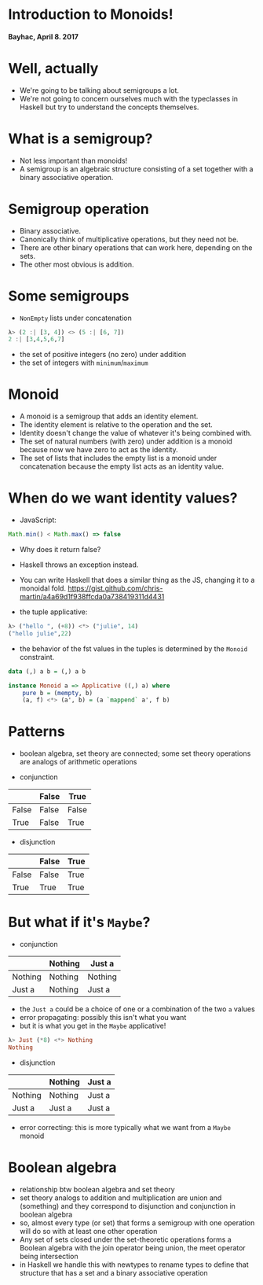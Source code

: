 # Introduction to Monoids!  
#### Bayhac, April 8. 2017

# Well, actually  

- We're going to be talking about semigroups a lot.    
- We're not going to concern ourselves much with the typeclasses in Haskell but try to understand the concepts themselves.

# What is a semigroup?  
- Not less important than monoids!  
- A semigroup is an algebraic structure consisting of a set together with a binary associative operation.  


# Semigroup operation  
- Binary associative.  
- Canonically think of multiplicative operations, but they need not be.  
- There are other binary operations that can work here, depending on the sets.   
- The other most obvious is addition. 


# Some semigroups  
- `NonEmpty` lists under concatenation 

```haskell
λ> (2 :| [3, 4]) <> (5 :| [6, 7])
2 :| [3,4,5,6,7]
```
- the set of positive integers (no zero) under addition  
- the set of integers with `minimum`/`maximum`


# Monoid
- A monoid is a semigroup that adds an identity element.
- The identity element is relative to the operation and the set. 
- Identity doesn't change the value of whatever it's being combined with. 
- The set of natural numbers (with zero) under addition is a monoid because now we have zero to act as the identity.
- The set of lists that includes the empty list is a monoid under concatenation because the empty list acts as an identity value.

# When do we want identity values?

- JavaScript:
```JavaScript
Math.min() < Math.max() => false
```
- Why does it return false?  
- Haskell throws an exception instead.
- You can write Haskell that does a similar thing as the JS, changing it to a monoidal fold. 
https://gist.github.com/chris-martin/a4a69d1f938ffcda0a738419311d4431

- the tuple applicative:
```haskell
λ> ("hello ", (+8)) <*> ("julie", 14)
("hello julie",22)
```
- the behavior of the fst values in the tuples is determined by the `Monoid` constraint. 

```haskell
data (,) a b = (,) a b

instance Monoid a => Applicative ((,) a) where
    pure b = (mempty, b)
    (a, f) <*> (a', b) = (a `mappend` a', f b)
```


# Patterns

- boolean algebra, set theory are connected; some set theory operations are analogs of arithmetic operations

- conjunction 

|       | False | True  |
|-------|-------|-------|
| False | False | False |
| True  | False | True  |

- disjunction

|       | False | True  |
|-------|-------|-------|
| False | False | True  |
| True  | True  | True  |


# But what if it's `Maybe`?

- conjunction 

|         | Nothing | Just a  |
|---------|---------|---------|
| Nothing | Nothing | Nothing |
| Just a  | Nothing | Just a  |

- the `Just a` could be a choice of one or a combination of the two `a` values
- error propagating: possibly this isn't what you want
- but it is what you get in the `Maybe` applicative!

```haskell
λ> Just (*8) <*> Nothing
Nothing
```

- disjunction

|         | Nothing | Just a  |
|---------|---------|---------|
| Nothing | Nothing | Just a  |
| Just a  | Just a  | Just a  |

- error correcting: this is more typically what we want from a `Maybe` monoid










# Boolean algebra  
- relationship btw boolean algebra and set theory  
- set theory analogs to addition and multiplication are union and (something) and they correspond to disjunction and conjunction in boolean algebra  
- so, almost every type (or set) that forms a semigroup with one operation will do so with at least one other operation  
- Any set of sets closed under the set-theoretic operations forms a Boolean algebra with the join operator being union, the meet operator being intersection  
- in Haskell we handle this with newtypes to rename types to define that structure that has a set and a binary associative operation



